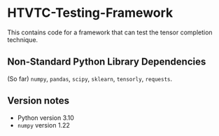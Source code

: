 # HTVTC-Testing-Framework

This contains code for a framework that can test the tensor completion technique.

## Non-Standard Python Library Dependencies

(So far) `numpy`, `pandas`, `scipy`, `sklearn`, `tensorly`, `requests`.

## Version notes
 - Python version 3.10
- `numpy` version 1.22

